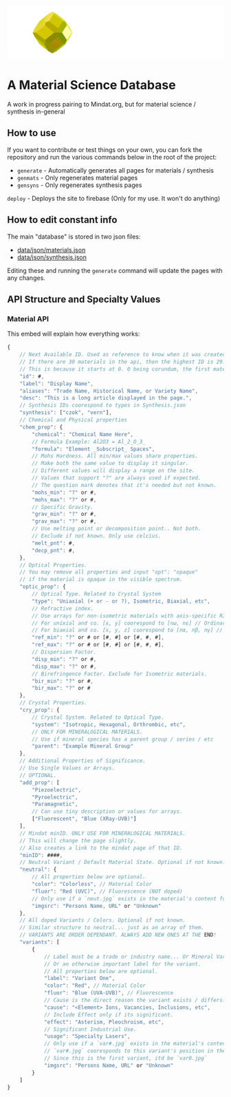 <p align="center">
  <img src="./public/content/icons/large_graphic.png" />
  <h1>A Material Science Database</h1>
</p>

A work in progress pairing to Mindat.org, but for material science / synthesis in-general

## How to use
If you want to contribute or test things on your own, you can fork the repository and run the various commands below in the root of the project:

* `generate` - Automatically generates all pages for materials / synthesis
* `genmats` - Only regenerates material pages
* `gensyns` - Only regenerates synthesis pages

`deploy` - Deploys the site to firebase (Only for my use. It won't do anything)

## How to edit constant info
The main "database" is stored in two json files:

* [data/json/materials.json](data/json/materials.json)
* [data/json/synthesis.json](data/json/synthesis.json)

Editing these and running the `generate` command will update the pages with any changes.

## API Structure and Specialty Values

### Material API

This embed will explain how everything works:
```javascript
{
    // Next Available ID. Used as reference to know when it was created / Which came before and after it.
    // If there are 30 materials in the api, then the highest ID is 29. Next ID will be 30.
    // This is because it starts at 0. 0 being corundum, the first material.
    "id": #, 
    "label": "Display Name",
    "aliases": "Trade Name, Historical Name, or Variety Name",
    "desc": "This is a long article displayed in the page.",
    // Synthesis IDs coorespond to types in Synthesis.json
    "synthesis": ["czok", "vern"],
    // Chemical and Physical properties
    "chem_prop": {
        "chemical": "Chemical Name Here",
        // Formula Example: Al2O3 = Al_2_O_3_
        "formula": "Element _Subscript_ Spaces",
        // Mohs Hardness. All min/max values share properties.
        // Make both the same value to display it singular.
        // Different values will display a range on the site.
        // Values that support "?" are always used if expected.
        // The question mark denotes that it's needed but not known.
        "mohs_min": "?" or #,
        "mohs_max": "?" or #,
        // Specific Gravity.
        "grav_min": "?" or #,
        "grav_max": "?" or #,
        // Use melting point or decomposition point.. Not both.
        // Exclude if not known. Only use celcius.
        "melt_pnt": #,
        "decp_pnt": #,
    },
    // Optical Properties.
    // You may remove all properties and input "opt": "opaque"
    // if the material is opaque in the visible spectrum.
    "optic_prop": {
        // Optical Type. Related to Crystal System
        "type": "Uniaxial (+ or - or ?), Isometric, Biaxial, etc",
        // Refractive index.
        // Use arrays for non-isometric materials with axis-specific RIs
        // For unixial and co. [x, y] coorespond to [nω, nε] // Ordinary and Extraordinary
        // For biaxial and co. [x, y, z] coorespond to [nα, nβ, nγ] // Alpha Beta Gamma
        "ref_min": "?" or # or [#, #] or [#, #, #],
        "ref_max": "?" or # or [#, #] or [#, #, #],
        // Dispersion Factor.
        "disp_min": "?" or #,
        "disp_max": "?" or #,
        // Birefringence Factor. Exclude for Isometric materials.
        "bir_min": "?" or #,
        "bir_max": "?" or #
    },
    // Crystal Properties.
    "cry_prop": {
        // Crystal System. Related to Optical Type.
        "system": "Isotropic, Hexagonal, Orthrombic, etc",
        // ONLY FOR MINERALOGICAL MATERIALS.
        // Use if mineral species has a parent group / series / etc
        "parent": "Example Mineral Group"
    },
    // Additional Properties of Significance.
    // Use Single Values or Arrays.
    // OPTIONAL.
    "add_prop": [
        "Piezoelectric",
        "Pyroelectric",
        "Paramagnetic",
        // Can use tiny description or values for arrays.
        ["Fluorescent", "Blue (XRay-UVB)"] 
    ],
    // Mindat minID. ONLY USE FOR MINERALOGICAL MATERIALS.
    // This will change the page slightly.
    // Also creates a link to the mindat page of that ID.
    "minID": ####,
    // Neutral Variant / Default Material State. Optional if not known.
    "neutral": {
        // All properties below are optional. 
        "color": "Colorless", // Material Color
        "fluor": "Red (UVC)", // Fluorescence (NOT doped)
        // Only use if a `neut.jpg` exists in the material's content folder.
        "imgsrc": "Persons Name, URL" or "Unknown"
    },
    // All doped Variants / Colors. Optional if not known.
    // Similar structure to neutral... just as an array of them.
    // VARIANTS ARE ORDER DEPENDANT. ALWAYS ADD NEW ONES AT THE END!
    "variants": [
        {
            // Label must be a trade or industry name... Or Mineral Variety...
            // Or an otherwise important label for the variant.
            // All properties below are optional.
            "label": "Variant One",
            "color": "Red", // Material Color
            "fluor": "Blue (UVA-UVB)", // Fluorescence
            // Cause is the direct reason the variant exists / differs.
            "cause": "<Element> Ions, Vacancies, Inclusions, etc",
            // Include Effect only if its significant.
            "effect": "Asterism, Pleochroism, etc",
            // Significant Industrial Use.
            "usage": "Specialty Lasers",
            // Only use if a `var#.jpg` exists in the material's content folder.
            // `var#.jpg` cooresponds to this variant's position in the array.
            // Since this is the first variant, itd be `var0.jpg`
            "imgsrc": "Persons Name, URL" or "Unknown"
        }
    ]
}